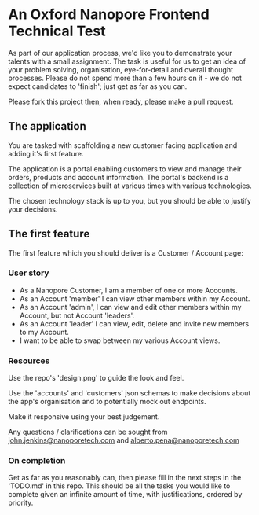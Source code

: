 # An Oxford Nanopore Frontend Technical Test

As part of our application process, we'd like you to demonstrate your talents with a small assignment. 
The task is useful for us to get an idea of your problem solving, organisation, eye-for-detail and overall thought processes. 
Please do not spend more than a few hours on it - we do not expect candidates to 'finish'; just get as far as you can. 

Please fork this project then, when ready, please make a pull request.

## The application

You are tasked with scaffolding a new customer facing application and adding it's first feature.

The application is a portal enabling customers to view and manage their orders, products and account information.
The portal's backend is a collection of microservices built at various times with various technologies.

The chosen technology stack is up to you, but you should be able to justify your decisions.

## The first feature

The first feature which you should deliver is a Customer / Account page:

### User story

- As a Nanopore Customer, I am a member of one or more Accounts.
- As an Account 'member' I can view other members within my Account.
- As an Account 'admin', I can view and edit other members within my Account, but not Account 'leaders'.
- As an Account 'leader' I can view, edit, delete and invite new members to my Account.
- I want to be able to swap between my various Account views.

### Resources

Use the repo's 'design.png' to guide the look and feel.

Use the 'accounts' and 'customers' json schemas to make decisions about the app's organisation and to potentially mock out endpoints.

Make it responsive using your best judgement.

Any questions / clarifications can be sought from john.jenkins@nanoporetech.com and alberto.pena@nanoporetech.com

### On completion

Get as far as you reasonably can, then please fill in the next steps in the 'TODO.md' in this repo.
This should be all the tasks you would like to complete given an infinite amount of time, with justifications, ordered by priority.